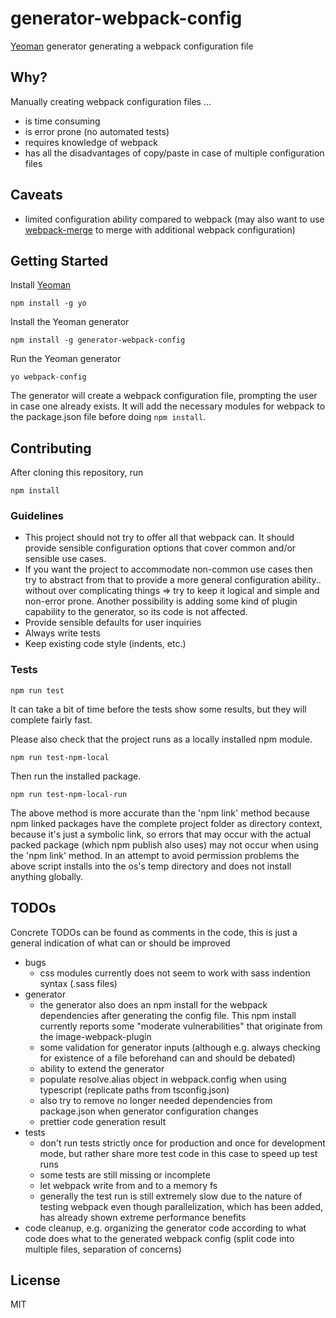 # generator-webpack-config

[Yeoman](http://yeoman.io/) generator generating a webpack configuration file

## Why?

Manually creating webpack configuration files ...

* is time consuming
* is error prone (no automated tests)
* requires knowledge of webpack
* has all the disadvantages of copy/paste in case of multiple configuration files

## Caveats

* limited configuration ability compared to webpack (may also want to use [webpack-merge](https://www.npmjs.com/package/webpack-merge) to merge with additional webpack configuration)

## Getting Started

Install [Yeoman](http://yeoman.io/)

```
npm install -g yo
```

Install the Yeoman generator

```
npm install -g generator-webpack-config
```

Run the Yeoman generator

```
yo webpack-config
```

The generator will create a webpack configuration file, prompting the user in case one already exists. It will add the necessary modules for webpack to the package.json file before doing `npm install`.

## Contributing

After cloning this repository, run

```
npm install
```

### Guidelines

* This project should not try to offer all that webpack can. It should provide sensible configuration options that cover common and/or sensible use cases.
* If you want the project to accommodate non-common use cases then try to abstract from that to provide a more general configuration ability.. without over complicating things => try to keep it logical and simple and non-error prone. Another possibility is adding some kind of plugin capability to the generator, so its code is not affected.
* Provide sensible defaults for user inquiries
* Always write tests
* Keep existing code style (indents, etc.)

### Tests

```
npm run test
```

It can take a bit of time before the tests show some results, but they will complete fairly fast.

Please also check that the project runs as a locally installed npm module.

```
npm run test-npm-local
```

Then run the installed package.

```
npm run test-npm-local-run
```

The above method is more accurate than the 'npm link' method because npm linked packages have the complete project folder as directory context, because it's just a symbolic link, so errors that may occur with the actual packed package (which npm publish also uses) may not occur when using the 'npm link' method.
In an attempt to avoid permission problems the above script installs into the os's temp directory and does not install anything globally.

## TODOs

Concrete TODOs can be found as comments in the code, this is just a general indication of what can or should be improved

* bugs
    * css modules currently does not seem to work with sass indention syntax (.sass files)
* generator
    * the generator also does an npm install for the webpack dependencies after generating the config file. This npm install currently reports some "moderate vulnerabilities" that originate from the image-webpack-plugin
    * some validation for generator inputs (although e.g. always checking for existence of a file beforehand can and should be debated)
    * ability to extend the generator
    * populate resolve.alias object in webpack.config when using typescript (replicate paths from tsconfig.json)
    * also try to remove no longer needed dependencies from package.json when generator configuration changes
    * prettier code generation result
* tests
    * don't run tests strictly once for production and once for development mode, but rather share more test code in this case to speed up test runs
    * some tests are still missing or incomplete
    * let webpack write from and to a memory fs
    * generally the test run is still extremely slow due to the nature of testing webpack even though parallelization, which has been added, has already shown extreme performance benefits
* code cleanup, e.g. organizing the generator code according to what code does what to the generated webpack config (split code into multiple files, separation of concerns)

## License

MIT